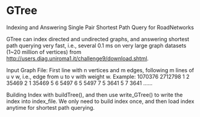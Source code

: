 # GTree
Indexing and Answering Single Pair Shortest Path Query for RoadNetworks

GTree can index directed and undirected graphs, and answering shortest path querying very fast, i.e., several 0.1 ms on very large graph datasets (1~20 million of vertices) from http://users.diag.uniroma1.it/challenge9/download.shtml.


Input Graph File: 
  First line with n vertices and m edges, following m lines of u v w, i.e., edge from u to v with weight w.
Example:
1070376 2712798
1 2 35469
2 1 35469
5 6 5497
6 5 5497
7 5 3641
5 7 3641
......

Building Index with buildTree(), and then use write_GTree() to write the index into index_file.
We only need to build index once, and then load index anytime for shortest path querying.
